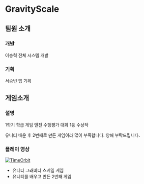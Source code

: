 # GravityScale
## 팀원 소개
### 개발
이승혁 전체 시스템 개발
### 기획
서승빈 맵 기획
## 게임소개
### 설명
1학기 학급 게임 엔진 수행평가 대회 1등 수상작

유니티 배운 후 2번째로 만든 게임이라 많이 부족합니다. 양해 부탁드립니다.
### 플레이 영상
[![TimeOrbit](http://img.youtube.com/vi/DyxjhYkyflM-4/0.jpg)](https://youtu.be/DyxjhYkyflM-4?t=0s) 

- 유니티 그래비티 스케일 게임
- 유니티를 배우고 만든 2번째 게임
